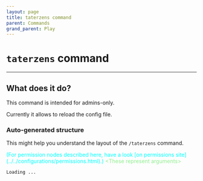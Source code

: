 ```yaml
---
layout: page
title: taterzens command
parent: Commands
grand_parent: Play
---
```


# `taterzens` command

---

## What does it do?

This command is intended for admins-only.

Currently it allows to reload the config file.

### Auto-generated structure

This might help you understand the layout of the `/taterzens` command.

<span style="color: cyan;">
    (For permission nodes described here, have a look [on permissions site](../../configurations/permissions.html).)
</span>


<span style="color: lightgreen;">
    &lt;These represent arguments&gt;
</span>

<div class="language-plaintext highlighter-rouge highlight">
    <pre><code id="taterzensCommand">Loading ... </code></pre>
</div>

<script src="./auto_command.js"></script>